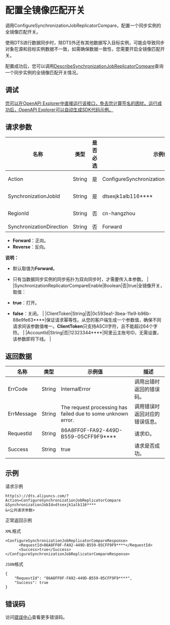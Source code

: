# 配置全镜像匹配开关

调用ConfigureSynchronizationJobReplicatorCompare，配置一个同步实例的全镜像匹配开关。

使用DTS进行数据同步时，除DTS外还有其他数据写入目标实例，可能会导致同步对象在源和目标实例数据不一致，如需确保数据一致性，您需要开启全镜像匹配开关。

配置成功后，您可以调用[DescribeSynchronizationJobReplicatorCompare](~~199183~~)查询一个同步实例的全镜像匹配开关情况。

## 调试

[您可以在OpenAPI Explorer中直接运行该接口，免去您计算签名的困扰。运行成功后，OpenAPI Explorer可以自动生成SDK代码示例。](https://api.aliyun.com/#product=Dts&api=ConfigureSynchronizationJobReplicatorCompare&type=RPC&version=2020-01-01)

## 请求参数

|名称|类型|是否必选|示例值|描述|
|--|--|----|---|--|
|Action|String|是|ConfigureSynchronizationJobReplicatorCompare|系统规定参数，取值：**ConfigureSynchronizationJobReplicatorCompare**。 |
|SynchronizationJobId|String|是|dtsexjk1alb116\*\*\*\*|数据同步实例ID，可以通过调用[DescribeSynchronizationJobs](~49454~)接口查询。 |
|RegionId|String|否|cn-hangzhou|地域ID，传入本参数来指定实例所在地域，详情请参见[支持的地域列表](~141033~)。 |
|SynchronizationDirection|String|否|Forward|指定同步方向，取值：

 -   **Forward**：正向。
-   **Reverse**：反向。

 **说明：**

-   默认取值为**Forward**。
-   只有当数据同步实例的同步拓扑为双向同步时，才需要传入本参数。 |
|SynchronizationReplicatorCompareEnable|Boolean|否|true|全镜像开关，取值：

 -   **true**：打开。
-   **false**：关闭。 |
|ClientToken|String|否|0c593ea1-3bea-11e9-b96b-88e9fe63\*\*\*\*|保证请求幂等性。从您的客户端生成一个参数值，确保不同请求间该参数值唯一。**ClientToken**只支持ASCII字符，且不能超过64个字符。 |
|AccountId|String|否|12323344\*\*\*\*|阿里云主账号ID，无需设置，该参数即将下线。 |

## 返回数据

|名称|类型|示例值|描述|
|--|--|---|--|
|ErrCode|String|InternalError|调用出错时返回的错误码。 |
|ErrMessage|String|The request processing has failed due to some unknown error.|调用错误时返回对应的错误信息。 |
|RequestId|String|86A8FF0F-FA92-449D-B559-05CFF9F9\*\*\*\*|请求ID。 |
|Success|String|true|请求是否成功。 |

## 示例

请求示例

```
http(s)://dts.aliyuncs.com/?Action=ConfigureSynchronizationJobReplicatorCompare
&SynchronizationJobId=dtsexjk1alb116****
&<公共请求参数>
```

正常返回示例

`XML`格式

```
<ConfigureSynchronizationJobReplicatorCompareResponse>
      <RequestId>86A8FF0F-FA92-449D-B559-05CFF9F9****</RequestId>
      <Success>true</Success>
</ConfigureSynchronizationJobReplicatorCompareResponse>
```

`JSON`格式

```
{
	"RequestId": "86A8FF0F-FA92-449D-B559-05CFF9F9****",
	"Success": true
}
```

## 错误码

访问[错误中心](https://error-center.aliyun.com/status/product/Dts)查看更多错误码。

